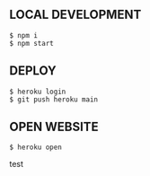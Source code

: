 ## LOCAL DEVELOPMENT

```
$ npm i
$ npm start
```

## DEPLOY

```
$ heroku login
$ git push heroku main
```

## OPEN WEBSITE

```
$ heroku open
```

test

